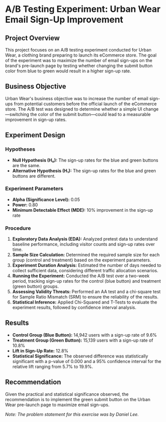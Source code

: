 # A/B Testing Experiment: Urban Wear Email Sign-Up Improvement

## Project Overview

This project focuses on an A/B testing experiment conducted for Urban Wear, a clothing brand preparing to launch its eCommerce store. The goal of the experiment was to maximize the number of email sign-ups on the brand's pre-launch page by testing whether changing the submit button color from blue to green would result in a higher sign-up rate.

## Business Objective

Urban Wear's business objective was to increase the number of email sign-ups from potential customers before the official launch of the eCommerce store. The A/B test was designed to determine whether a simple UI change—switching the color of the submit button—could lead to a measurable improvement in sign-up rates.

## Experiment Design

### Hypotheses

- **Null Hypothesis (H₀):** The sign-up rates for the blue and green buttons are the same.
- **Alternative Hypothesis (H₁):** The sign-up rates for the blue and green buttons are different.

### Experiment Parameters

- **Alpha (Significance Level):** 0.05
- **Power:** 0.80
- **Minimum Detectable Effect (MDE):** 10% improvement in the sign-up rate

### Procedure

1. **Exploratory Data Analysis (EDA):** Analyzed pretest data to understand baseline performance, including visitor counts and sign-up rates over time.
2. **Sample Size Calculation:** Determined the required sample size for each group (control and treatment) based on the experiment parameters.
3. **Experiment Duration Analysis:** Estimated the number of days needed to collect sufficient data, considering different traffic allocation scenarios.
4. **Running the Experiment:** Conducted the A/B test over a two-week period, tracking sign-up rates for the control (blue button) and treatment (green button) groups.
5. **Assessing Validity Threats:** Performed an AA test and a chi-square test for Sample Ratio Mismatch (SRM) to ensure the reliability of the results.
6. **Statistical Inference:** Applied Chi-Squared and T-Tests to evaluate the experiment results, followed by confidence interval analysis.

## Results

- **Control Group (Blue Button):** 14,942 users with a sign-up rate of 9.6%
- **Treatment Group (Green Button):** 15,139 users with a sign-up rate of 10.8%
- **Lift in Sign-Up Rate:** 12.8%
- **Statistical Significance:** The observed difference was statistically significant with a p-value of 0.000 and a 95% confidence interval for the relative lift ranging from 5.7% to 19.9%.

## Recommendation

Given the practical and statistical significance observed, the recommendation is to implement the green submit button on the Urban Wear pre-launch page to maximize email sign-ups.

*Note: The problem statement for this exercise was by Daniel Lee.*

